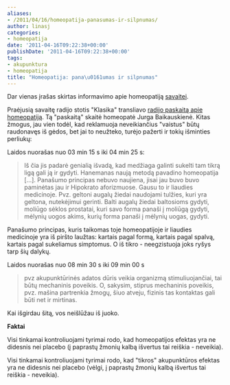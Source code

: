 ```yaml
---
aliases:
- /2011/04/16/homeopatija-panasumas-ir-silpnumas/
author: linasj
categories:
- homeopatija
date: '2011-04-16T09:22:38+00:00'
publishDate: '2011-04-16T09:22:38+00:00'
tags:
- akupunktura
- homeopatija
title: "Homeopatija: pana\u0161umas ir silpnumas"
---
```

Dar vienas įrašas skirtas informavimo apie homeopatiją [savaitei](http://www.elta.lt/zinute_pr.php?inf_id=1345510).

Praėjusią savaitę radijo stotis "Klasika" transliavo [radijo paskaitą apie homeopatiją](http://www.lrt.lt/archyvas/?channel=234939&section=2&filter=932660&record=40893_1302607589). Tą "paskaitą" skaitė homeopatė Jurga Baikauskienė. Kitas žmogus, jau vien todėl, kad reklamuoja neveikiančius "vaistus" būtų raudonavęs iš gėdos, bet jai to neužteko, turėjo pažerti ir tokių išminties perliukų:

Laidos nuorašas nuo 03 min 15 s iki 04 min 25 s:

> Iš čia jis padarė genialią išvadą, kad medžiaga galinti sukelti tam tikrą ligą gali ją ir gydyti. Hanemanas naują metodą pavadino homeopatija [...]. Panašumo principas nebuvo naujiena, jisai jau buvo buvo paminėtas jau ir Hipokrato aforizmuose. Gausu to ir liaudies medicinoje. Pvz. geltoni augalų žiedai naudojami tulžies, kuri yra geltona, nutekėjimui gerinti. Balti augalų žiedai baltosioms gydyti, moliūgo sėklos prostatai, kuri savo forma panaši į moliūgą gydyti, mėlynių uogos akims, kurių forma panaši į mėlynių uogas, gydyti.


Panašumo principas, kuris taikomas toje homeopatijoje ir liaudies medicinoje yra iš piršto laužtas: kartais pagal formą, kartais pagal spalvą, kartais pagal sukeliamus simptomus. O iš tikro - neegzistuoja joks ryšys tarp šių dalykų.

Laidos nuorašas nuo 08 min 30 s iki 09 min 00 s

> pvz akupunktūrinės adatos dūris veikia organizmą stimuliuojančiai, tai būtų mechaninis poveikis. O, sakysim, stiprus mechaninis poveikis, pvz. mašina partrenkia žmogų, šiuo atveju, fizinis tas kontaktas gali būti net ir mirtinas.


Kai išgirdau šitą, vos neišlūžau iš juoko.

**Faktai**

Visi tinkamai kontroliuojami tyrimai rodo, kad homeopatijos efektas yra ne didesnis nei placebo (į paprastų žmonių kalbą išvertus tai reiškia - neveikia).

Visi tinkamai kontroliuojami tyrimai rodo, kad "tikros" akupunktūros efektas yra ne didesnis nei placebo (vėlgi, į paprastų žmonių kalbą išvertus tai reiškia - neveikia).
